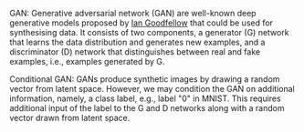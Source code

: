 GAN:
Generative adversarial network (GAN) are well-known deep generative models proposed by [Ian Goodfellow](https://www.iangoodfellow.com) that could be used for synthesising data. It consists of two components, a generator (G) network that learns the data distribution and generates new examples, and a discriminator (D) network that distinguishes between real and fake examples, i.e., examples generated by G.

Conditional GAN: 
GANs produce synthetic images by drawing a random vector from latent space. However, we may condition the GAN on additional information, namely, a class label, e.g., label "0" in MNIST. This requires additional input of the label to the G and D networks along with a random vector drawn from latent space. 
